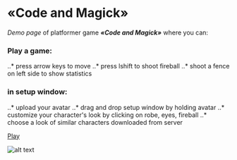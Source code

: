 # «Code and Magick»

*Demo page* of platformer game _**«Code and Magick»**_ where you can:
### Play a game:
  ..* press arrow keys to move
  ..* press lshift to shoot fireball
  ..* shoot a fence on left side to show statistics
### in setup window:
  ..* upload your avatar
  ..* drag and drop setup window by holding avatar
  ..* customize your character's look by clicking on robe, eyes, fireball
  ..* choose a look of similar characters downloaded from server

[Play](https://maryan-serpneviy.github.io/Code-and-magick/)

![alt text](https://github.com/Maryan-Serpneviy/Code-and-magick/favicon.ico "favicon")